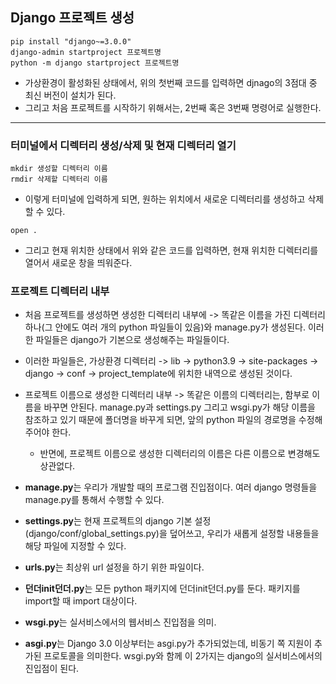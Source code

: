## Django 프로젝트 생성
```terminal
pip install "django~=3.0.0"
django-admin startproject 프로젝트명 
python -m django startproject 프로젝트명 
```

- 가상환경이 활성화된 상태에서, 위의 첫번째 코드를 입력하면 djnago의 3점대 중 최신 버전이 설치가 된다.
- 그리고 처음 프로젝트를 시작하기 위해서는, 2번째 혹은 3번째 명령어로 실행한다.




* * * 

### 터미널에서 디렉터리 생성/삭제 및 현재 디렉터리 열기
```terminal
mkdir 생성할 디렉터리 이름
rmdir 삭제할 디렉터리 이름
```

- 이렇게 터미널에 입력하게 되면, 원하는 위치에서 새로운 디렉터리를 생성하고 삭제할 수 있다.

```terminal
open .
```

- 그리고 현재 위치한 상태에서 위와 같은 코드를 입력하면, 현재 위치한 디렉터리를 열어서 새로운 창을 띄워준다.


### 프로젝트 디렉터리 내부
- 처음 프로젝트를 생성하면 생성한 디렉터리 내부에 -> 똑같은 이름을 가진 디렉터리 하나(그 안에도 여러 개의 python 파일들이 있음)와 manage.py가 생성된다. 이러한 파일들은 django가 기본으로 생성해주는 파일들이다.
- 이러한 파일들은, 가상환경 디렉터리 -> lib -> python3.9 -> site-packages -> django -> conf -> project_template에 위치한 내역으로 생성된 것이다.

- 프로젝트 이름으로 생성한 디렉터리 내부 -> 똑같은 이름의 디렉터리는, 함부로 이름을 바꾸면 안된다. manage.py과 settings.py 그리고 wsgi.py가 해당 이름을 참조하고 있기 때문에 폴더명을 바꾸게 되면, 앞의 python 파일의 경로명을 수정해주어야 한다.
  - 반면에, 프로젝트 이름으로 생성한 디렉터리의 이름은 다른 이름으로 변경해도 상관없다.

- **manage.py**는 우리가 개발할 때의 프로그램 진입점이다. 여러 django 명령들을 manage.py를 통해서 수행할 수 있다.
- **settings.py**는 현재 프로젝트의 django 기본 설정(django/conf/global_settings.py)을 덮어쓰고, 우리가 새롭게 설정할 내용들을 해당 파일에 지정할 수 있다. 
- **urls.py**는 최상위 url 설정을 하기 위한 파일이다.
- **던더init던더.py**는 모든 python 패키지에 던더init던더.py를 둔다. 패키지를 import할 때 import 대상이다.
- **wsgi.py**는 실서비스에서의 웹서비스 진입점을 의미.
- **asgi.py**는 Django 3.0 이상부터는 asgi.py가 추가되었는데, 비동기 쪽 지원이 추가된 프로토콜을 의미한다. wsgi.py와 함께 이 2가지는 django의 실서비스에서의 진입점이 된다.
